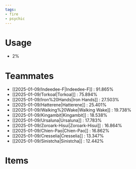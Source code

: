 ```yaml
---
tags:
- fire
- psychic
---
```

# Usage
- 2%
# Teammates
- [[2025-01-09/Indeedee-F|Indeedee-F]] : 91.865%
- [[2025-01-09/Torkoal|Torkoal]] : 75.894%
- [[2025-01-09/Iron%20Hands|Iron Hands]] : 27.503%
- [[2025-01-09/Hatterene|Hatterene]] : 25.401%
- [[2025-01-09/Walking%20Wake|Walking Wake]] : 19.738%
- [[2025-01-09/Kingambit|Kingambit]] : 18.538%
- [[2025-01-09/Ursaluna|Ursaluna]] : 17.783%
- [[2025-01-09/Zoroark-Hisui|Zoroark-Hisui]] : 16.864%
- [[2025-01-09/Chien-Pao|Chien-Pao]] : 16.862%
- [[2025-01-09/Cresselia|Cresselia]] : 13.347%
- [[2025-01-09/Sinistcha|Sinistcha]] : 12.442%
# Items
